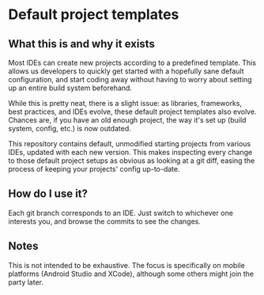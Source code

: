 # Default project templates

## What this is and why it exists

Most IDEs can create new projects according to a predefined template. This allows us developers to quickly get started with a hopefully sane default configuration, and start coding away without having to worry about setting up an entire build system beforehand.

While this is pretty neat, there is a slight issue: as libraries, frameworks, best practices, and IDEs evolve, these default project templates also evolve. Chances are, if you have an old enough project, the way it's set up (build system, config, etc.) is now outdated.

This repository contains default, unmodified starting projects from various IDEs, updated with each new version. This makes inspecting every change to those default project setups as obvious as looking at a git diff, easing the process of keeping your projects' config up-to-date.

## How do I use it?

Each git branch corresponds to an IDE. Just switch to whichever one interests you, and browse the commits to see the changes.

## Notes

This is not intended to be exhaustive. The focus is specifically on mobile platforms (Android Studio and XCode), although some others might join the party later.
